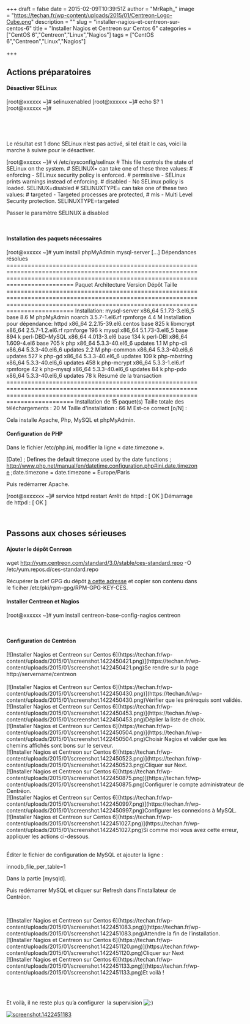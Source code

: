 +++
draft = false
date = 2015-02-09T10:39:51Z
author = "MrRaph_"
image = "https://techan.fr/wp-content/uploads/2015/01/Centreon-Logo-Cube.png"
description = ""
slug = "installer-nagios-et-centreon-sur-centos-6"
title = "Installer Nagios et Centreon sur Centos 6"
categories = ["CentOS 6","Centreon","Linux","Nagios"]
tags = ["CentOS 6","Centreon","Linux","Nagios"]

+++



## Actions préparatoires

#### Désactiver SELinux

[root@xxxxxx ~]# selinuxenabled [root@xxxxxx ~]# echo $? 1 [root@xxxxxx ~]#

 

 

Le résultat est 1 donc SELinux n’est pas activé, si tel était le cas, voici la marche à suivre pour le désactiver.

[root@xxxxxx ~]# vi /etc/sysconfig/selinux # This file controls the state of SELinux on the system. # SELINUX= can take one of these three values: # enforcing - SELinux security policy is enforced. # permissive - SELinux prints warnings instead of enforcing. # disabled - No SELinux policy is loaded. SELINUX=disabled # SELINUXTYPE= can take one of these two values: # targeted - Targeted processes are protected, # mls - Multi Level Security protection. SELINUXTYPE=targeted

Passer le paramètre SELINUX à disabled

 

#### Installation des paquets nécessaires

[root@xxxxxx ~]# yum install phpMyAdmin mysql-server [...] Dépendances résolues ===================================================================================================================================================================================== Paquet Architecture Version Dépôt Taille ===================================================================================================================================================================================== Installation: mysql-server x86_64 5.1.73-3.el6_5 base 8.6 M phpMyAdmin noarch 3.5.7-1.el6.rf rpmforge 4.4 M Installation pour dépendance: httpd x86_64 2.2.15-39.el6.centos base 825 k libmcrypt x86_64 2.5.7-1.2.el6.rf rpmforge 196 k mysql x86_64 5.1.73-3.el6_5 base 894 k perl-DBD-MySQL x86_64 4.013-3.el6 base 134 k perl-DBI x86_64 1.609-4.el6 base 705 k php x86_64 5.3.3-40.el6_6 updates 1.1 M php-cli x86_64 5.3.3-40.el6_6 updates 2.2 M php-common x86_64 5.3.3-40.el6_6 updates 527 k php-gd x86_64 5.3.3-40.el6_6 updates 109 k php-mbstring x86_64 5.3.3-40.el6_6 updates 458 k php-mcrypt x86_64 5.3.3-1.el6.rf rpmforge 42 k php-mysql x86_64 5.3.3-40.el6_6 updates 84 k php-pdo x86_64 5.3.3-40.el6_6 updates 78 k Résumé de la transaction ===================================================================================================================================================================================== Installation de 15 paquet(s) Taille totale des téléchargements : 20 M Taille d'installation : 66 M Est-ce correct [o/N] :

Cela installe Apache, Php, MySQL et phpMyAdmin.

#### Configuration de PHP

Dans le fichier /etc/php.ini, modifier la ligne « date.timezone ».

[Date] ; Defines the default timezone used by the date functions ; http://www.php.net/manual/en/datetime.configuration.php#ini.date.timezone ;date.timezone = date.timezone = Europe/Paris

Puis redémarrer Apache.

[root@sxxxxxx ~]# service httpd restart Arrêt de httpd : [ OK ] Démarrage de httpd : [ OK ]

 


## Passons aux choses sérieuses

#### Ajouter le dépôt Cenreon

 wget http://yum.centreon.com/standard/3.0/stable/ces-standard.repo -O /etc/yum.repos.d/ces-standard.repo

Récupérer la clef GPG du dépôt [à cette adresse](http://yum.centreon.com/standard/3.0/stable/RPM-GPG-KEY-CES) et copier son contenu dans le ficiher /etc/pki/rpm-gpg/RPM-GPG-KEY-CES.

#### Installer Centreon et Nagios

[root@xxxxxx ~]# yum install centreon-base-config-nagios centreon

 

#### Configuration de Centréon

<div class="wp-caption aligncenter" id="attachment_980" style="width: 634px">[![Installer Nagios et Centreon sur Centos 6](https://techan.fr/wp-content/uploads/2015/01/screenshot.1422450421.png)](https://techan.fr/wp-content/uploads/2015/01/screenshot.1422450421.png)Se rendre sur la page http://servername/centreon

</div> 

<div class="wp-caption aligncenter" id="attachment_981" style="width: 634px">[![Installer Nagios et Centreon sur Centos 6](https://techan.fr/wp-content/uploads/2015/01/screenshot.1422450430.png)](https://techan.fr/wp-content/uploads/2015/01/screenshot.1422450430.png)Vérifier que les prérequis sont validés.

</div><div class="wp-caption aligncenter" id="attachment_982" style="width: 630px">[![Installer Nagios et Centreon sur Centos 6](https://techan.fr/wp-content/uploads/2015/01/screenshot.1422450453.png)](https://techan.fr/wp-content/uploads/2015/01/screenshot.1422450453.png)Déplier la liste de choix.

</div><div class="wp-caption aligncenter" id="attachment_983" style="width: 631px">[![Installer Nagios et Centreon sur Centos 6](https://techan.fr/wp-content/uploads/2015/01/screenshot.1422450504.png)](https://techan.fr/wp-content/uploads/2015/01/screenshot.1422450504.png)Choisir Nagios et valider que les chemins affichés sont bons sur le serveur.

</div><div class="wp-caption aligncenter" id="attachment_984" style="width: 634px">[![Installer Nagios et Centreon sur Centos 6](https://techan.fr/wp-content/uploads/2015/01/screenshot.1422450523.png)](https://techan.fr/wp-content/uploads/2015/01/screenshot.1422450523.png)Cliquer sur Next.

</div><div class="wp-caption aligncenter" id="attachment_986" style="width: 632px">[![Installer Nagios et Centreon sur Centos 6](https://techan.fr/wp-content/uploads/2015/01/screenshot.1422450875.png)](https://techan.fr/wp-content/uploads/2015/01/screenshot.1422450875.png)Configurer le compte administrateur de Centréon.

</div><div class="wp-caption aligncenter" id="attachment_987" style="width: 634px">[![Installer Nagios et Centreon sur Centos 6](https://techan.fr/wp-content/uploads/2015/01/screenshot.1422450997.png)](https://techan.fr/wp-content/uploads/2015/01/screenshot.1422450997.png)Configurer les connexions à MySQL.

</div><div class="wp-caption aligncenter" id="attachment_988" style="width: 633px">[![Installer Nagios et Centreon sur Centos 6](https://techan.fr/wp-content/uploads/2015/01/screenshot.1422451027.png)](https://techan.fr/wp-content/uploads/2015/01/screenshot.1422451027.png)Si comme moi vous avez cette erreur, appliquer les actions ci-dessous.

</div> 

Éditer le fichier de configuration de MySQL et ajouter la ligne :

innodb_file_per_table=1

Dans la partie [mysqld].

Puis redémarrer MySQL et cliquer sur Refresh dans l’installateur de Centréon.

 

<div class="wp-caption aligncenter" id="attachment_989" style="width: 642px">[![Installer Nagios et Centreon sur Centos 6](https://techan.fr/wp-content/uploads/2015/01/screenshot.1422451083.png)](https://techan.fr/wp-content/uploads/2015/01/screenshot.1422451083.png)Attendre la fin de l’installation.

</div><div class="wp-caption aligncenter" id="attachment_990" style="width: 635px">[![Installer Nagios et Centreon sur Centos 6](https://techan.fr/wp-content/uploads/2015/01/screenshot.1422451120.png)](https://techan.fr/wp-content/uploads/2015/01/screenshot.1422451120.png)Cliquer sur Next

</div><div class="wp-caption aligncenter" id="attachment_991" style="width: 632px">[![Installer Nagios et Centreon sur Centos 6](https://techan.fr/wp-content/uploads/2015/01/screenshot.1422451133.png)](https://techan.fr/wp-content/uploads/2015/01/screenshot.1422451133.png)Et voilà !

</div> 

 

Et voilà, il ne reste plus qu’a configurer  la supervision ![:)](http://blog.techan.fr/wp-includes/images/smilies/simple-smile.png)

[![screenshot.1422451183](https://techan.fr/wp-content/uploads/2015/01/screenshot.1422451183.png)](https://techan.fr/wp-content/uploads/2015/01/screenshot.1422451183.png)

 


